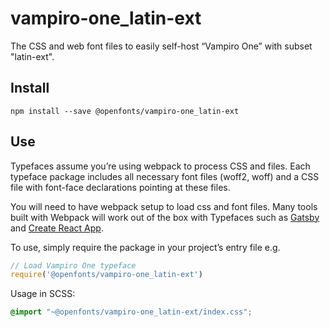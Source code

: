
# vampiro-one_latin-ext

The CSS and web font files to easily self-host “Vampiro One” with subset "latin-ext".

## Install

`npm install --save @openfonts/vampiro-one_latin-ext`

## Use

Typefaces assume you’re using webpack to process CSS and files. Each typeface
package includes all necessary font files (woff2, woff) and a CSS file with
font-face declarations pointing at these files.

You will need to have webpack setup to load css and font files. Many tools built
with Webpack will work out of the box with Typefaces such as [Gatsby](https://github.com/gatsbyjs/gatsby)
and [Create React App](https://github.com/facebookincubator/create-react-app).

To use, simply require the package in your project’s entry file e.g.

```javascript
// Load Vampiro One typeface
require('@openfonts/vampiro-one_latin-ext')
```

Usage in SCSS:
```scss
@import "~@openfonts/vampiro-one_latin-ext/index.css";
```
